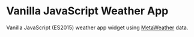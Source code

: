 # Vanilla JavaScript Weather App

Vanilla JavaScript (ES2015) weather app widget using [MetaWeather](https://www.metaweather.com/) data. 
